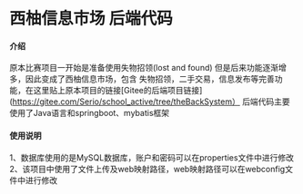 # 西柚信息市场 后端代码

#### 介绍
原本比赛项目一开始是准备使用失物招领(lost and found) 但是后来功能逐渐增多，因此变成了西柚信息市场，包含 失物招领，二手交易，信息发布等完善功能，在这里贴上原本项目的链接[Gitee的后端项目链接](https://gitee.com/Serio/school_active/tree/theBackSystem）
后端代码主要使用了Java语言和springboot、mybatis框架
 

#### 使用说明
1、数据库使用的是MySQL数据库，账户和密码可以在properties文件中进行修改
2、该项目中使用了文件上传及web映射路径，web映射路径可以在webconfig文件中进行修改

